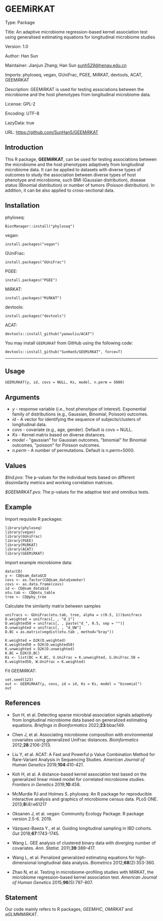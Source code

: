 # GEEMiRKAT

Type: Package

Title: An adaptive microbiome regression-based kernel association test using generalised estimating equations for longitudinal microbiome studies

Version: 1.0

Author: Han Sun

Maintainer: Jianjun Zhang; Han Sun sunh529@henau.edu.cn

Imports: phyloseq, vegan, GUniFrac, PGEE, MiRKAT, devtools, ACAT, GEEMiRKAT

Description: GEEMiRKAT is used for testing associations between the microbiome and the host phenotypes from longitudinal microbiome data.

License: GPL-2

Encoding: UTF-8

LazyData: true

URL: https://github.com/SunHan5/GEEMiRKAT



## Introduction

This R package, **GEEMiRKAT**, can be used for testing associations between the microbiome and the host phenotypes adaptively from longitudinal microbiome data. It can be applied to datasets with diverse types of outcomes to study the association between diverse types of host phenotype and microbiome, such BMI (Gaussian distribution), disease status (Binomial distribution) or number of tumors (Poisson distribution). In addition, it can be also applied to cross-sectional data.



## Installation 

phyloseq:
```
BiocManager::install("phyloseq")
```

vegan:
```
install.packages("vegan")
```

GUniFrac:
```
install.packages("GUniFrac")
```

PGEE:
```
install.packages("PGEE")
```

MiRKAT:
```
install.packages("MiRKAT")
```

devtools:
```
install.packages("devtools")
```

ACAT:
```
devtools::install_github("yaowuliu/ACAT")
```

You may install `GEEMiRKAT` from GitHub using the following code: 

```
devtools::install_github("SunHan5/GEEMiRKAT", force=T)
```

---------------------------------------------------------------------------------------------------------------------------------------



## Usage
```
GEEMiRKAT(y, id, covs = NULL, Ks, model, n.perm = 5000)
```



## Arguments
* _y_ - response variable (i.e., host phenotype of interest). Exponential family of distributions (e.g., Gaussian, Binomial, Poisson) outcomes.
* _id_ - A vector for identifying the sequence of subjects/clusters of longitudinal data.
* _covs_ - covariate (e.g., age, gender). Default is covs = NULL.
* _Ks_ - Kernel matrix based on diverse distances.
* _model_ - "gaussian" for Gaussian outcomes, "binomial" for Binomial outcomes, "poisson" for Poisson outcomes.
* _n.perm_ - A number of permutations. Default is n.perm=5000. 



## Values
_$Ind.pvs_: The p-values for the individual tests based on different dissimilarity metrics and working correlation matrices.

_$GEEMiRKAT.pvs_: The p-values for the adaptive test and omnibus tests.



## Example

Import requisite R packages: 

```
library(phyloseq)
library(vegan)
library(GUniFrac)
library(PGEE)
library(MiRKAT)
library(ACAT)
library(GEEMiRKAT)
```


Import example microbiome data:

```
data(CD)
y <- CD@sam_data$CD
covs <- as.factor(CD@sam_data$smoker)
covs <- as.data.frame(covs)
id <- CD@sam_data$id
otu.tab <- CD@otu_table
tree <- CD@phy_tree
```


Calculate the similarity matrix between samples
```
unifracs <- GUniFrac(otu.tab, tree, alpha = c(0.5, 1))$unifracs
D.weighted = unifracs[, , "d_1"]
D.weighted50 = unifracs[, , paste("d_", 0.5, sep = "")]
D.unweighted = unifracs[, , "d_UW"]
D.BC = as.matrix(vegdist(otu.tab , method="bray"))

K.weighted = D2K(D.weighted)
K.weighted50 = D2K(D.weighted50)
K.unweighted = D2K(D.unweighted)
K.BC = D2K(D.BC)
Ks <- list(BC = K.BC, U.UniFrac = K.unweighted, G.UniFrac.50 = K.weighted50, W.UniFrac = K.weighted)
```

Fit GEEMiRKAT:

```
set.seed(123)
out <- GEEMiRKAT(y, covs, id = id, Ks = Ks, model = "binomial")
out
```



## References
* Sun H, et al. Detecting sparse microbial association signals adaptively from longitudinal microbiome data based on generalized estimating equations. _Briefings in Bioinformatics_ 2022;**23**:bbac149.

* Chen J, et al. Associating microbiome composition with environmental covariates using generalized UniFrac distances. _Bioinformatics_ 2012;**28**:2106-2113.

* Liu Y, et al. ACAT: A Fast and Powerful p Value Combination Method for Rare-Variant Analysis in Sequencing Studies. _American Journal of Human Genetics_ 2019;**104**:410-421.

* Koh H, et al. A distance-based kernel association test based on the generalized linear mixed model for correlated microbiome studies. _Frontiers in Genetics_ 2019;**10**:458.

* McMurdie PJ and Holmes S. phyloseq: An R package for reproducible interactive analysis and graphics of microbiome census data. PLoS ONE. 2013;**8**(4):e61217

* Oksanen J, et al. vegan: Community Ecology Package. R package version 2.5-6. 2019. 

* Vázquez-Baeza Y., et al. Guiding longitudinal sampling in IBD cohorts. _Gut_ 2018;**67**:1743-1745.

* Wang L. GEE analysis of clustered binary data with diverging number of covariates. _Ann. Statist._ 2011;**39**:389–417.

* Wang L, et al. Penalized generalized estimating equations for high-dimensional longitudinal data analysis. _Biometrics_ 2012;**68**(2):353-360.

* Zhao N, et al. Testing in microbiome-profiling studies with MiRKAT, the microbiome regression-based kernel association test. _American Journal of Human Genetics_ 2015;**96**(5):797-807.


## Statement

Our code mainly refers to R packages, _GEEMiHC_, _OMiRKAT_ and _aGLMMMiRKAT_.
